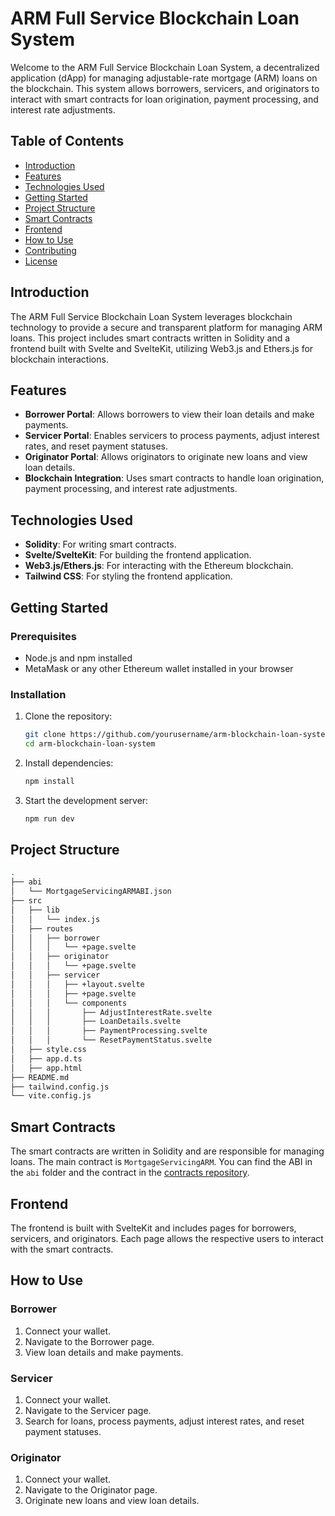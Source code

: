 # ARM Full Service Blockchain Loan System

Welcome to the ARM Full Service Blockchain Loan System, a decentralized application (dApp) for managing adjustable-rate mortgage (ARM) loans on the blockchain. This system allows borrowers, servicers, and originators to interact with smart contracts for loan origination, payment processing, and interest rate adjustments.

## Table of Contents

- [Introduction](#introduction)
- [Features](#features)
- [Technologies Used](#technologies-used)
- [Getting Started](#getting-started)
- [Project Structure](#project-structure)
- [Smart Contracts](#smart-contracts)
- [Frontend](#frontend)
- [How to Use](#how-to-use)
- [Contributing](#contributing)
- [License](#license)

## Introduction

The ARM Full Service Blockchain Loan System leverages blockchain technology to provide a secure and transparent platform for managing ARM loans. This project includes smart contracts written in Solidity and a frontend built with Svelte and SvelteKit, utilizing Web3.js and Ethers.js for blockchain interactions.

## Features

- **Borrower Portal**: Allows borrowers to view their loan details and make payments.
- **Servicer Portal**: Enables servicers to process payments, adjust interest rates, and reset payment statuses.
- **Originator Portal**: Allows originators to originate new loans and view loan details.
- **Blockchain Integration**: Uses smart contracts to handle loan origination, payment processing, and interest rate adjustments.

## Technologies Used

- **Solidity**: For writing smart contracts.
- **Svelte/SvelteKit**: For building the frontend application.
- **Web3.js/Ethers.js**: For interacting with the Ethereum blockchain.
- **Tailwind CSS**: For styling the frontend application.

## Getting Started

### Prerequisites

- Node.js and npm installed
- MetaMask or any other Ethereum wallet installed in your browser

### Installation

1. Clone the repository:

   ```sh
   git clone https://github.com/yourusername/arm-blockchain-loan-system.git
   cd arm-blockchain-loan-system
   ```

2. Install dependencies:

   ```sh
   npm install
   ```

3. Start the development server:

   ```sh
   npm run dev
   ```

## Project Structure

```sh
.
├── abi
│   └── MortgageServicingARMABI.json
├── src
│   ├── lib
│   │   └── index.js
│   ├── routes
│   │   ├── borrower
│   │   │   └── +page.svelte
│   │   ├── originator
│   │   │   └── +page.svelte
│   │   ├── servicer
│   │   │   ├── +layout.svelte
│   │   │   ├── +page.svelte
│   │   │   └── components
│   │   │       ├── AdjustInterestRate.svelte
│   │   │       ├── LoanDetails.svelte
│   │   │       ├── PaymentProcessing.svelte
│   │   │       └── ResetPaymentStatus.svelte
│   ├── style.css
│   ├── app.d.ts
│   ├── app.html
├── README.md
├── tailwind.config.js
└── vite.config.js
```

## Smart Contracts

The smart contracts are written in Solidity and are responsible for managing loans. The main contract is `MortgageServicingARM`. You can find the ABI in the `abi` folder and the contract in the [contracts repository](https://github.com/TristHund/Blockchain-MSR-contracts).

## Frontend

The frontend is built with SvelteKit and includes pages for borrowers, servicers, and originators. Each page allows the respective users to interact with the smart contracts.

## How to Use

### Borrower

1. Connect your wallet.
2. Navigate to the Borrower page.
3. View loan details and make payments.

### Servicer

1. Connect your wallet.
2. Navigate to the Servicer page.
3. Search for loans, process payments, adjust interest rates, and reset payment statuses.

### Originator

1. Connect your wallet.
2. Navigate to the Originator page.
3. Originate new loans and view loan details.
